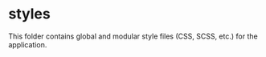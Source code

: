 # styles

This folder contains global and modular style files (CSS, SCSS, etc.) for the application. 